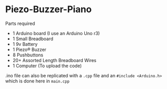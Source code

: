 # Piezo-Buzzer-Piano

Parts required
- 1 Arduino board (I use an Arduino Uno r3)
- 1 Small Breadboard
- 1 9v Battery
- 1 Piezo® Buzzer
- 8 Pushbuttons
- 20+ Assorted Length Breadboard Wires
- 1 Computer (To upload the code)

.ino file can also be replicated with a `.cpp` file and an `#include <Arduino.h>` which is done here in `main.cpp`
